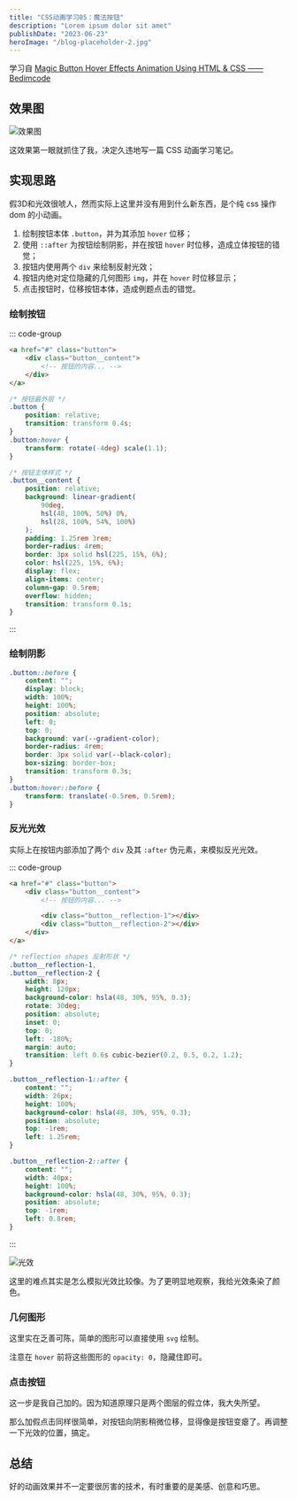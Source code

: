 ```yaml
---
title: "CSS动画学习05：魔法按钮"
description: "Lorem ipsum dolor sit amet"
publishDate: "2023-06-23"
heroImage: "/blog-placeholder-2.jpg"
---
```


学习自 [Magic Button Hover Effects Animation Using HTML & CSS —— Bedimcode
](https://www.youtube.com/watch?v=vrt9o-O_JOo)

<!-- more -->

## 效果图

![效果图](https://s2.loli.net/2023/06/23/E1XbWx8SkJ6Yl5r.gif)

这效果第一眼就抓住了我，决定久违地写一篇 CSS 动画学习笔记。

## 实现思路

假3D和光效很唬人，然而实际上这里并没有用到什么新东西，是个纯 css 操作 dom 的小动画。

1. 绘制按钮本体 `.button`，并为其添加 `hover` 位移；
2. 使用 `::after` 为按钮绘制阴影，并在按钮 `hover` 时位移，造成立体按钮的错觉；
3. 按钮内使用两个 `div` 来绘制反射光效；
4. 按钮内绝对定位隐藏的几何图形 `img`，并在 `hover` 时位移显示；
5. 点击按钮时，位移按钮本体，造成例题点击的错觉。

### 绘制按钮

::: code-group

```html
<a href="#" class="button">
	<div class="button__content">
		<!-- 按钮的内容... -->
	</div>
</a>
```

```css
/* 按钮最外层 */
.button {
	position: relative;
	transition: transform 0.4s;
}
.button:hover {
	transform: rotate(-4deg) scale(1.1);
}

/* 按钮主体样式 */
.button__content {
	position: relative;
	background: linear-gradient(
		90deg,
		hsl(48, 100%, 50%) 0%,
		hsl(28, 100%, 54%, 100%)
	);
	padding: 1.25rem 3rem;
	border-radius: 4rem;
	border: 3px solid hsl(225, 15%, 6%);
	color: hsl(225, 15%, 6%);
	display: flex;
	align-items: center;
	column-gap: 0.5rem;
	overflow: hidden;
	transition: transform 0.1s;
}
```

:::

### 绘制阴影

```css
.button::before {
	content: "";
	display: block;
	width: 100%;
	height: 100%;
	position: absolute;
	left: 0;
	top: 0;
	background: var(--gradient-color);
	border-radius: 4rem;
	border: 3px solid var(--black-color);
	box-sizing: border-box;
	transition: transform 0.3s;
}
.button:hover::before {
	transform: translate(-0.5rem, 0.5rem);
}
```

### 反光光效

实际上在按钮内部添加了两个 `div` 及其 `:after` 伪元素，来模拟反光光效。

::: code-group

```html
<a href="#" class="button">
	<div class="button__content">
		<!-- 按钮的内容... -->

		<div class="button__reflection-1"></div>
		<div class="button__reflection-2"></div>
	</div>
</a>
```

```css
/* reflection shapes 反射形状 */
.button__reflection-1,
.button__reflection-2 {
	width: 8px;
	height: 120px;
	background-color: hsla(48, 30%, 95%, 0.3);
	rotate: 30deg;
	position: absolute;
	inset: 0;
	top: 0;
	left: -180%;
	margin: auto;
	transition: left 0.6s cubic-bezier(0.2, 0.5, 0.2, 1.2);
}

.button__reflection-1::after {
	content: "";
	width: 26px;
	height: 100%;
	background-color: hsla(48, 30%, 95%, 0.3);
	position: absolute;
	top: -1rem;
	left: 1.25rem;
}

.button__reflection-2::after {
	content: "";
	width: 40px;
	height: 100%;
	background-color: hsla(48, 30%, 95%, 0.3);
	position: absolute;
	top: -1rem;
	left: 0.8rem;
}
```

:::

![光效](https://s2.loli.net/2023/06/23/dpVUOW24ofBDbXY.gif)

这里的难点其实是怎么模拟光效比较像。为了更明显地观察，我给光效条染了颜色。

### 几何图形

这里实在乏善可陈，简单的图形可以直接使用 `svg` 绘制。

注意在 `hover` 前将这些图形的 `opacity: 0`，隐藏住即可。

### 点击按钮

这一步是我自己加的。因为知道原理只是两个图层的假立体，我大失所望。

那么加假点击同样很简单，对按钮向阴影稍微位移，显得像是按钮变瘪了。再调整一下光效的位置，搞定。

## 总结

好的动画效果并不一定要很厉害的技术，有时重要的是美感、创意和巧思。
